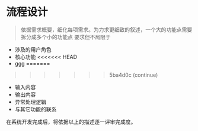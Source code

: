 # 流程设计

> 依据需求概要，细化每项需求。为力求更细致的叙述，一个大的功能点需要拆分成多个小的功能点 要求但不局限于

- 涉及的用户角色
- 核心功能
<<<<<<< HEAD
- ggg
=======
>>>>>>> 5ba4d0c (continue)
- 输入内容
- 输出内容
- 异常处理逻辑
- 与其它功能的联系

在系统开发完成后，将依据以上的描述逐一评审完成度。
